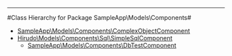- - -

#Class Hierarchy for Package SampleApp\Models\Components#<ul>
<li><a href="">SampleApp\Models\Components\ComplexObjectComponent</a></li>
<li><a href="">Hirudo\Models\Components\Sql\SimpleSqlComponent</a><ul>
<li><a href="">SampleApp\Models\Components\DbTestComponent</a></li>
</ul>
</li>
</ul>
